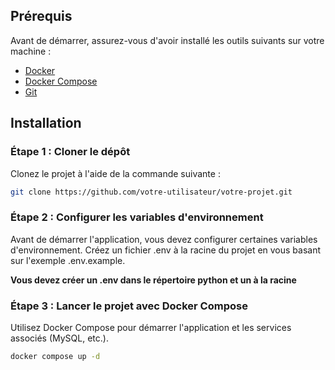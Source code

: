 ## Prérequis

Avant de démarrer, assurez-vous d'avoir installé les outils suivants sur votre machine :

- [Docker](https://www.docker.com/get-started)
- [Docker Compose](https://docs.docker.com/compose/install/)
- [Git](https://git-scm.com/)

## Installation

### Étape 1 : Cloner le dépôt

Clonez le projet à l'aide de la commande suivante :

```bash
git clone https://github.com/votre-utilisateur/votre-projet.git
```

### Étape 2 : Configurer les variables d'environnement

Avant de démarrer l'application, vous devez configurer certaines variables d'environnement. Créez un fichier .env à la racine du projet en vous basant sur l'exemple .env.example.

**Vous devez créer un .env dans le répertoire python et un à la racine**

### Étape 3 : Lancer le projet avec Docker Compose

Utilisez Docker Compose pour démarrer l'application et les services associés (MySQL, etc.).

```bash
docker compose up -d
```
